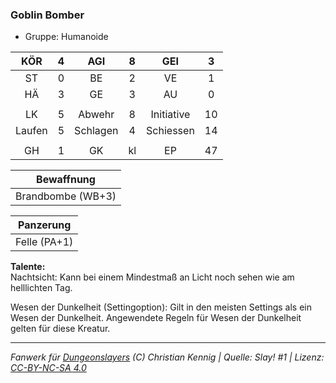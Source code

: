### Goblin Bomber

- Gruppe: Humanoide

|  KÖR   |  4  |   AGI    |  8  |    GEI     |  3  |
| :----: | :-: | :------: | :-: | :--------: | :-: |
|   ST   |  0  |    BE    |  2  |     VE     |  1  |
|   HÄ   |  3  |    GE    |  3  |     AU     |  0  |
|        |     |          |     |            |     |
|   LK   |  5  |  Abwehr  |  8  | Initiative | 10  |
| Laufen |  5  | Schlagen |  4  | Schiessen  | 14  |
|        |     |          |     |            |     |
|   GH   |  1  |    GK    | kl  |     EP     | 47  |

|    Bewaffnung     |
| :---------------: |
| Brandbombe (WB+3) |

|  Panzerung   |
| :----------: |
| Felle (PA+1) |

**Talente:**  
Nachtsicht: Kann bei einem Mindestmaß an Licht noch sehen wie am helllichten Tag.

Wesen der Dunkelheit (Settingoption): Gilt in den meisten Settings als ein Wesen der Dunkelheit. Angewendete Regeln für Wesen der Dunkelheit gelten für diese Kreatur.

---

_Fanwerk für [Dungeonslayers](https://www.dungeonslayers.net/) (C) Christian Kennig | Quelle: Slay! #1 | Lizenz: [CC-BY-NC-SA 4.0](https://creativecommons.org/licenses/by-nc-sa/4.0/deed.de)_
